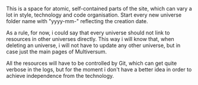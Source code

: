 This is a space for atomic, self-contained parts of the site, which
can vary a lot in style, technology and code organisation. Start every
new universe folder name with "yyyy-mm-" reflecting the creation date.

As a rule, for now, i could say that every universe should not link to
resources in other universes directly. This way i will know that, when
deleting an universe, i will not have to update any other universe,
but in case just the main pages of Multiversum.

All the resources will have to be controlled by Git, which can get
quite verbose in the logs, but for the moment i don't have a better
idea in order to achieve independence from the technology.


